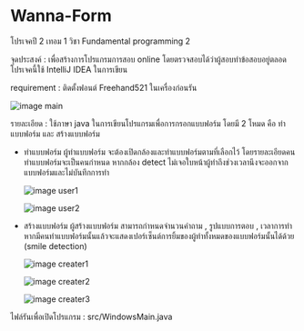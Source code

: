 # Wanna-Form
โปรเจคปี 2 เทอม 1 วิชา Fundamental programming 2

จุดประสงค์ : เพื่อสร้างการโปรแกรมการสอบ online โดยตรวจสอบได้ว่าผู้สอบทำข้อสอบอยู่ตลอด
โปรเจคนี้ใช้ IntelliJ IDEA ในการเขียน

requirement : ติดตั้งฟอนต์ Freehand521 ในเครื่องก่อนรัน

![image main](https://user-images.githubusercontent.com/59200533/244873113-354dde01-33e8-4cec-9a4c-d5fb0484b16a.png)

รายละเอียด : ใช้ภาษา java ในการเขียนโปรแกรมเพื่อการกรอกแบบฟอร์ม โดยมี 2 โหมด คือ ทำแบบฟอร์ม และ สร้างแบบฟอร์ม
- ทำแบบฟอร์ม
  ผู้ทำแบบฟอร์ม จะต้องเปิดกล้องและทำแบบฟอร์มตามที่เลือกไว้ โดยรายละเอียดคนทำแบบฟอร์มจะเป็นคนกำหนด 
  หากกล้อง detect ไม่เจอใบหน้าผู้ทำถึงช่วงเวลานึงจะออกจากแบบฟอร์มและไม่บันทึกการทำ 
  
  ![image user1](https://user-images.githubusercontent.com/59200533/244873362-71b7fa83-e0e8-4138-baa2-bb132f818856.png)
  
  ![image user2](https://user-images.githubusercontent.com/59200533/244873443-317fbca8-2f18-4e18-84a7-e02ae44a8837.png)
  
- สร้างแบบฟอร์ม
  ผู้สร้างแบบฟอร์ม สามารถกำหนดจำนวนคำถาม , รูปแบบการตอบ , เวลาการทำ 
  หากมีคนทำแบบฟอร์มนั้นแล้วจะแสดงเปอร์เซ็นต์การยิ้มของผู้ทำทั้งหมดของแบบฟอร์มนั้นได้ด้วย (smile detection)
  
  ![image creater1](https://user-images.githubusercontent.com/59200533/244873146-6bf675e3-58e9-4cd8-8eae-53f50ecb007e.png)
  
  ![image creater2](https://user-images.githubusercontent.com/59200533/244873263-c1842af1-a0fb-44bc-8e5f-92f1065a666c.png)
  
  ![image creater3](https://user-images.githubusercontent.com/59200533/244873333-4c62c469-9e6c-46ee-9224-e41a808e78d6.png)
 
 ไฟล์รันเพื่อเปิดโปรแกรม : src/WindowsMain.java
